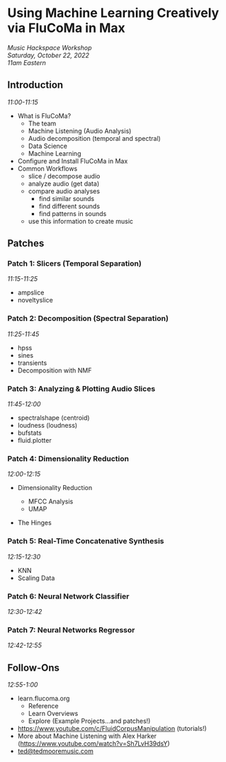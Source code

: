 # Using Machine Learning Creatively via FluCoMa in Max

_Music Hackspace Workshop_  
_Saturday, October 22, 2022_  
_11am Eastern_

## Introduction

_11:00-11:15_

* What is FluCoMa?
    - The team
    - Machine Listening (Audio Analysis)
    - Audio decomposition (temporal and spectral)
    - Data Science
    - Machine Learning
* Configure and Install FluCoMa in Max
* Common Workflows
    - slice / decompose audio
    - analyze audio (get data)
    - compare audio analyses
        - find similar sounds
        - find different sounds
        - find patterns in sounds
    - use this information to create music

## Patches

### Patch 1: Slicers (Temporal Separation)

_11:15-11:25_

* ampslice
* noveltyslice

### Patch 2: Decomposition (Spectral Separation)

_11:25-11:45_

* hpss
* sines
* transients
* Decomposition with NMF

### Patch 3: Analyzing & Plotting Audio Slices

_11:45-12:00_

* spectralshape (centroid)
* loudness (loudness)
* bufstats
* fluid.plotter

### Patch 4: Dimensionality Reduction

_12:00-12:15_

* Dimensionality Reduction
    - MFCC Analysis
    - UMAP

* The Hinges

### Patch 5: Real-Time Concatenative Synthesis

_12:15-12:30_

* KNN
* Scaling Data

### Patch 6: Neural Network Classifier

_12:30-12:42_

### Patch 7: Neural Networks Regressor

_12:42-12:55_

## Follow-Ons

_12:55-1:00_

* learn.flucoma.org
    - Reference
    - Learn Overviews
    - Explore (Example Projects...and patches!)
* https://www.youtube.com/c/FluidCorpusManipulation (tutorials!)
* More about Machine Listening with Alex Harker (https://www.youtube.com/watch?v=Sh7LvH39dsY)
* ted@tedmooremusic.com